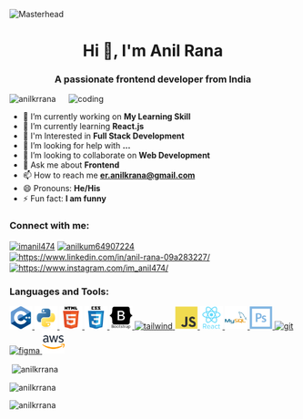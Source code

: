 ![Masterhead](https://camo.githubusercontent.com/ba9f3bd30647e352a3f5e1e45eb45c6ec7bad6155cd16aaedf4a426738da0ca5/68747470733a2f2f696e646f616e616c79746963612e636f6d2f7374617469632f696d616765732f62616e6e6572722e676966)

<h1 align="center">Hi 👋, I'm Anil Rana</h1>
<h3 align="center">A passionate frontend developer from India</h3>

<img align="right" alt="coding" width="400" src="https://raw.githubusercontent.com/hasibul-hasan-shuvo/hasibul-hasan-shuvo/main/images/coding-boy.gif">

<p align="left"> <img src="https://komarev.com/ghpvc/?username=anilkrrana&label=Profile%20views&color=0e75b6&style=flat" alt="anilkrrana" /> </p>

<!--<p align="left"> <a href="https://github.com/ryo-ma/github-profile-trophy"><img src="https://github-profile-trophy.vercel.app/?username=anilkrrana" alt="anilkrrana" /></a> </p>-->

- 🔭 I’m currently working on **My Learning Skill**
- 🌱 I’m currently learning **React.js**
- 👀 I'm Interested in **Full Stack Development**
- 🤔 I’m looking for help with **...**
- 👯 I’m looking to collaborate on **Web Development**
- 💬 Ask me about **Frontend**
- 📫 How to reach me **er.anilkrana@gmail.com**
- 😄 Pronouns: **He/His**
- ⚡ Fun fact: **I am funny**

<h3 align="left">Connect with me:</h3>
<p align="left">
<a href="https://www.leetcode.com/imanil474" target="blank"><img align="center" src="https://raw.githubusercontent.com/rahuldkjain/github-profile-readme-generator/master/src/images/icons/Social/leet-code.svg" alt="imanil474" height="30" width="40" /></a>
<a href="https://twitter.com/anilkum64907224" target="blank"><img align="center" src="https://raw.githubusercontent.com/rahuldkjain/github-profile-readme-generator/master/src/images/icons/Social/twitter.svg" alt="anilkum64907224" height="30" width="40" /></a>
<a href="https://linkedin.com/in/anil-rana-09a283227" target="blank"><img align="center" src="https://raw.githubusercontent.com/rahuldkjain/github-profile-readme-generator/master/src/images/icons/Social/linked-in-alt.svg" alt="https://www.linkedin.com/in/anil-rana-09a283227/" height="30" width="40" /></a>
<a href="https://instagram.com/im_anil474" target="blank"><img align="center" src="https://raw.githubusercontent.com/rahuldkjain/github-profile-readme-generator/master/src/images/icons/Social/instagram.svg" alt="https://www.instagram.com/im_anil474/" height="30" width="40" /></a>
<!--<a href="https://www.youtube.com/c/anil rana 4517" target="blank"><img align="center" src="https://raw.githubusercontent.com/rahuldkjain/github-profile-readme-generator/master/src/images/icons/Social/youtube.svg" alt="@anilrana4517" height="30" width="40" /></a>-->
<!--<a href="https://www.codechef.com/users/anil0247" target="blank"><img align="center" src="https://cdn.jsdelivr.net/npm/simple-icons@3.1.0/icons/codechef.svg" alt="anil0247" height="30" width="40" /></a>-->
</p>

<h3 align="left">Languages and Tools:</h3>
<p align="left"> <a href="https://www.w3schools.com/cpp/" target="_blank" rel="noreferrer"> <img src="https://raw.githubusercontent.com/devicons/devicon/master/icons/cplusplus/cplusplus-original.svg" alt="cplusplus" width="40" height="40"/> </a> <a href="https://www.python.org" target="_blank" rel="noreferrer"> <img src="https://raw.githubusercontent.com/devicons/devicon/master/icons/python/python-original.svg" alt="python" width="40" height="40"/> </a> <a href="https://www.w3.org/html/" target="_blank" rel="noreferrer"> <img src="https://raw.githubusercontent.com/devicons/devicon/master/icons/html5/html5-original-wordmark.svg" alt="html5" width="40" height="40"/> </a> <a href="https://www.w3schools.com/css/" target="_blank" rel="noreferrer"> <img src="https://raw.githubusercontent.com/devicons/devicon/master/icons/css3/css3-original-wordmark.svg" alt="css3" width="40" height="40"/> </a> <a href="https://getbootstrap.com" target="_blank" rel="noreferrer"> <img src="https://raw.githubusercontent.com/devicons/devicon/master/icons/bootstrap/bootstrap-plain-wordmark.svg" alt="bootstrap" width="40" height="40"/> </a> <a href="https://tailwindcss.com/" target="_blank" rel="noreferrer"> <img src="https://www.vectorlogo.zone/logos/tailwindcss/tailwindcss-icon.svg" alt="tailwind" width="40" height="40"/> </a> <a href="https://developer.mozilla.org/en-US/docs/Web/JavaScript" target="_blank" rel="noreferrer"> <img src="https://raw.githubusercontent.com/devicons/devicon/master/icons/javascript/javascript-original.svg" alt="javascript" width="40" height="40"/> </a> <a href="https://reactjs.org/" target="_blank" rel="noreferrer"> <img src="https://raw.githubusercontent.com/devicons/devicon/master/icons/react/react-original-wordmark.svg" alt="react" width="40" height="40"/> </a> <a href="https://www.mysql.com/" target="_blank" rel="noreferrer"> <img src="https://raw.githubusercontent.com/devicons/devicon/master/icons/mysql/mysql-original-wordmark.svg" alt="mysql" width="40" height="40"/> </a> <a href="https://www.photoshop.com/en" target="_blank" rel="noreferrer"> <img src="https://raw.githubusercontent.com/devicons/devicon/master/icons/photoshop/photoshop-line.svg" alt="photoshop" width="40" height="40"/> </a>   <a href="https://git-scm.com/" target="_blank" rel="noreferrer"> <img src="https://www.vectorlogo.zone/logos/git-scm/git-scm-icon.svg" alt="git" width="40" height="40"/> </a> <a href="https://www.figma.com/" target="_blank" rel="noreferrer"> <img src="https://www.vectorlogo.zone/logos/figma/figma-icon.svg" alt="figma" width="40" height="40"/> </a> <a href="https://aws.amazon.com" target="_blank" rel="noreferrer"> <img src="https://raw.githubusercontent.com/devicons/devicon/master/icons/amazonwebservices/amazonwebservices-original-wordmark.svg" alt="aws" width="40" height="40"/> </a> </p>

<p>&nbsp;<img align="center" src="https://github-readme-stats.vercel.app/api?username=anilkrrana&show_icons=true&locale=en" alt="anilkrrana" /></p>

<p><img align="center" src="https://github-readme-streak-stats.herokuapp.com/?user=anilkrrana&" alt="anilkrrana" /></p>

<p><img align="left" src="https://github-readme-stats.vercel.app/api/top-langs?username=anilkrrana&show_icons=true&locale=en&layout=compact" alt="anilkrrana" /></p>
    
